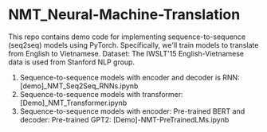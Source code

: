 # NMT_Neural-Machine-Translation

This repo contains demo code for implementing sequence-to-sequence (seq2seq) models using PyTorch. Specifically, we'll train models to translate from English to Vietnamese.
Dataset: The IWSLT'15 English-Vietnamese data is used from Stanford NLP group.
1. Sequence-to-sequence models with encoder and decoder is RNN: [demo]_NMT_Seq2Seq_RNNs.ipynb
2. Sequence-to-sequence models with transformer: [Demo]_NMT_Transformer.ipynb
3. Sequence-to-sequence models with encoder: Pre-trained BERT and decoder: Pre-trained GPT2: [Demo]-NMT-PreTrainedLMs.ipynb
